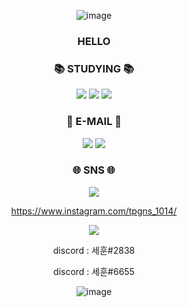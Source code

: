 <div align="center">
  
![image](https://user-images.githubusercontent.com/112846440/205428039-aa216575-c87c-459c-9aa6-7f56671f621b.png)

<h3> HELLO </h3>
  
<h3 align="center"> 📚 STUDYING 📚 </h3>
<p align="center">
<img src="https://img.shields.io/badge/Python-3766AB?style=flat-square&logo=Python&logoColor=white"/></a>
<img src="https://img.shields.io/badge/GitHub-191A1B?style=flat-square&logo=GitHub&logoColor=white"/></a> 
<img src="https://img.shields.io/badge/Mysql-83B81A?style=flat-square&logo=MySql&logoColor=white"/></a>


<h3 align="center"> 📧 E-MAIL 📧 </h3>
<p align="center">
<img src="https://img.shields.io/badge/Gmail-191A1B?style=flat&logo=Gmail&logoColor=white&link=mailto:dbjcsoneplayer1014@gmail.com"/></a>
<img src="https://img.shields.io/badge/Naver-83B81A?style=flat-square&logo=Naver&logoColor=white&link=mailto:hyuna031812@naver.com"/></a>

<h3 align="center"> 🌐 SNS 🌐 </h3>

<img src="https://img.shields.io/badge/instagram-191A1B?style=flat-square&logo=instagram&logoColor=white"/></a>

https://www.instagram.com/tpgns_1014/

<img src="https://img.shields.io/badge/Discord-191A1B?style=flat-square&logo=Discord&logoColor=white"/></a>

discord : 세훈#2838

discord : 세훈#6655

<p align="center">

  ![image](https://user-images.githubusercontent.com/112846440/205428072-16fc02cc-4bb7-4bbd-bbaa-530d6ccf87ce.png)


